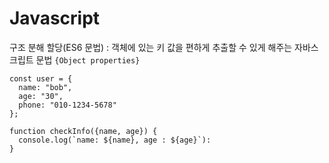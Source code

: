 # Javascript
구조 분해 할당(ES6 문법) : 객체에 있는 키 값을 편하게 추출할 수 있게 해주는 자바스크립트 문법
`{Object properties}`

```
const user = {
  name: "bob",
  age: "30",
  phone: "010-1234-5678"
};

function checkInfo({name, age}) {
  console.log(`name: ${name}, age : ${age}`):
}
```
